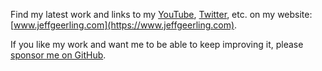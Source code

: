 Find my latest work and links to my [YouTube](https://www.youtube.com/c/JeffGeerling), [Twitter](https://twitter.com/geerlingguy), etc. on my website: [www.jeffgeerling.com](https://www.jeffgeerling.com).

If you like my work and want me to be able to keep improving it, please [sponsor me on GitHub](https://github.com/sponsors/geerlingguy).
